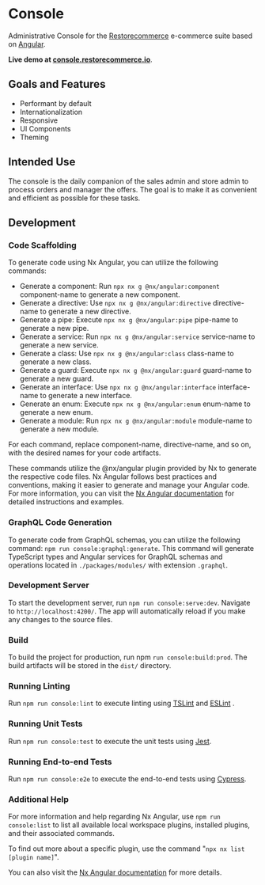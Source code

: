 # Console

Administrative Console for the [Restorecommerce](https://about.restorecommerce.io/)
e-commerce suite based on [Angular](https://angular.io/).

**Live demo at [console.restorecommerce.io](https://console.restorecommerce.io/)**.

## Goals and Features

- Performant by default
- Internationalization
- Responsive
- UI Components
- Theming

## Intended Use

The console is the daily companion of the sales admin and store admin to process orders and manager the offers.
The goal is to make it as convenient and efficient as possible for these tasks.

## Development

### Code Scaffolding

To generate code using Nx Angular, you can utilize the following commands:

- Generate a component: Run `npx nx g @nx/angular:component` component-name to generate a new component.
- Generate a directive: Use `npx nx g @nx/angular:directive` directive-name to generate a new directive.
- Generate a pipe: Execute `npx nx g @nx/angular:pipe` pipe-name to generate a new pipe.
- Generate a service: Run `npx nx g @nx/angular:service` service-name to generate a new service.
- Generate a class: Use `npx nx g @nx/angular:class` class-name to generate a new class.
- Generate a guard: Execute `npx nx g @nx/angular:guard` guard-name to generate a new guard.
- Generate an interface: Use `npx nx g @nx/angular:interface` interface-name to generate a new interface.
- Generate an enum: Execute `npx nx g @nx/angular:enum` enum-name to generate a new enum.
- Generate a module: Run `npx nx g @nx/angular:module` module-name to generate a new module.

For each command, replace component-name, directive-name, and so on, with the desired names for your code artifacts.

These commands utilize the @nx/angular plugin provided by Nx to generate the respective code files. Nx Angular follows best practices and conventions, making it easier to generate and manage your Angular code. For more information, you can visit the [Nx Angular documentation](https://nx.dev/packages/angular) for detailed instructions and examples.

### GraphQL Code Generation

To generate code from GraphQL schemas, you can utilize the following command: `npm run console:graphql:generate`. This command will generate TypeScript types and Angular services for GraphQL schemas and operations located in `./packages/modules/` with extension `.graphql`.

### Development Server

To start the development server, run `npm run console:serve:dev`. Navigate to `http://localhost:4200/`. The app will automatically reload if you make any changes to the source files.

### Build

To build the project for production, run npm `run console:build:prod`. The build artifacts will be stored in the `dist/` directory.

### Running Linting

Run `npm run console:lint` to execute linting using [TSLint](https://palantir.github.io/tslint/) and [ESLint](https://eslint.org/) .

### Running Unit Tests

Run `npm run console:test` to execute the unit tests using [Jest](https://jestjs.io/).

### Running End-to-end Tests

Run `npm run console:e2e` to execute the end-to-end tests using [Cypress](https://www.cypress.io/).

### Additional Help

For more information and help regarding Nx Angular, use `npm run console:list` to list all available local workspace plugins, installed plugins, and their associated commands.

To find out more about a specific plugin, use the command "`npx nx list [plugin name]`".

You can also visit the [Nx Angular documentation](https://nx.dev/packages/angular) for more details.

